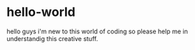 # hello-world
hello guys i'm new to this world of coding so please help me in understandig this creative stuff. 
